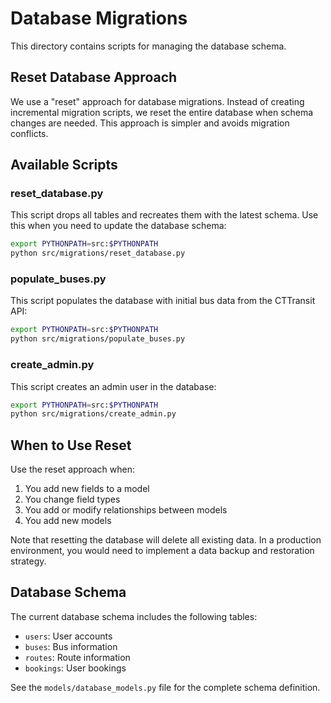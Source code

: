 # Database Migrations

This directory contains scripts for managing the database schema.

## Reset Database Approach

We use a "reset" approach for database migrations. Instead of creating incremental migration scripts, we reset the entire database when schema changes are needed. This approach is simpler and avoids migration conflicts.

## Available Scripts

### reset_database.py

This script drops all tables and recreates them with the latest schema. Use this when you need to update the database schema:

```bash
export PYTHONPATH=src:$PYTHONPATH
python src/migrations/reset_database.py
```

### populate_buses.py

This script populates the database with initial bus data from the CTTransit API:

```bash
export PYTHONPATH=src:$PYTHONPATH
python src/migrations/populate_buses.py
```

### create_admin.py

This script creates an admin user in the database:

```bash
export PYTHONPATH=src:$PYTHONPATH
python src/migrations/create_admin.py
```

## When to Use Reset

Use the reset approach when:

1. You add new fields to a model
2. You change field types
3. You add or modify relationships between models
4. You add new models

Note that resetting the database will delete all existing data. In a production environment, you would need to implement a data backup and restoration strategy.

## Database Schema

The current database schema includes the following tables:

- `users`: User accounts
- `buses`: Bus information
- `routes`: Route information
- `bookings`: User bookings

See the `models/database_models.py` file for the complete schema definition. 